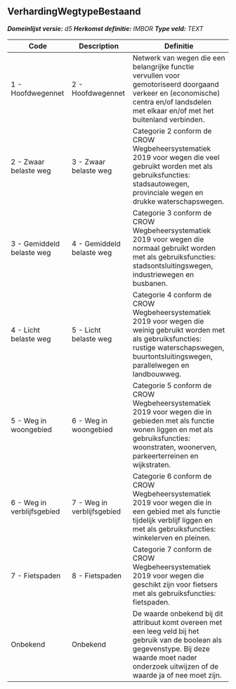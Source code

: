 ﻿## VerhardingWegtypeBestaand

*__Domeinlijst versie:__ d5*
*__Herkomst definitie:__ IMBOR*
*__Type veld:__ TEXT*

|__Code__ |__Description__ |__Definitie__	|
|	---	|	---	|   ---	| 
| 1 - Hoofdwegennet | 2 - Hoofdwegennet | Netwerk van wegen die een belangrijke functie vervullen voor gemotoriseerd doorgaand verkeer en (economische) centra en/of landsdelen met elkaar en/of met het buitenland verbinden. |
| 2 - Zwaar belaste weg | 3 - Zwaar belaste weg | Categorie 2 conform de CROW Wegbeheersystematiek 2019 voor wegen die veel gebruikt worden met als gebruiksfuncties: stadsautowegen, provinciale wegen en drukke waterschapswegen. |
| 3 - Gemiddeld belaste weg | 4 - Gemiddeld belaste weg | Categorie 3 conform de CROW Wegbeheersystematiek 2019 voor wegen die normaal gebruikt worden met als gebruiksfuncties: stadsontsluitingswegen, industriewegen en busbanen. |
| 4 - Licht belaste weg | 5 - Licht belaste weg | Categorie 4 conform de CROW Wegbeheersystematiek 2019 voor wegen die weinig gebruikt worden met als gebruiksfuncties: rustige waterschapswegen, buurtontsluitingswegen, parallelwegen en landbouwweg. |
| 5 - Weg in woongebied | 6 - Weg in woongebied | Categorie 5 conform de CROW Wegbeheersystematiek 2019 voor wegen die in gebieden met als functie wonen liggen en met als gebruiksfuncties: woonstraten, woonerven, parkeerterreinen en wijkstraten. |
| 6 - Weg in verblijfsgebied | 7 - Weg in verblijfsgebied | Categorie 6 conform de CROW Wegbeheersystematiek 2019 voor wegen die in een gebied met als functie tijdelijk verblijf liggen en met als gebruiksfuncties: winkelerven en pleinen. |
| 7 - Fietspaden | 8 - Fietspaden | Categorie 7 conform de CROW Wegbeheersystematiek 2019 voor wegen die geschikt zijn voor fietsers met als gebruiksfuncties: fietspaden. |
| Onbekend | Onbekend | De waarde onbekend bij dit attribuut komt overeen met een leeg veld bij het gebruik van de boolean als gegevenstype. Bij deze waarde moet nader onderzoek uitwijzen of de waarde ja of nee moet zijn. |
